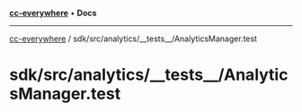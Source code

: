 [**cc-everywhere**](../../../../../index.md) • **Docs**

***

[cc-everywhere](../../../../../index.md) / sdk/src/analytics/\_\_tests\_\_/AnalyticsManager.test

# sdk/src/analytics/\_\_tests\_\_/AnalyticsManager.test
